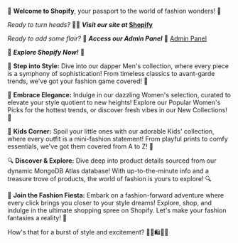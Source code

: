 🌟 **Welcome to Shopify**, your passport to the world of fashion wonders! 🌟

_Ready to turn heads?_ 💁‍♂️ **_Visit our site at_ [Shopify](https://playful-treacle-26d6c0.netlify.app)**

_Ready to add some flair?_ 🎨 **_Access our Admin Panel_** 🎨 [Admin Panel](https://splendorous-macaron-e9cf0b.netlify.app)

🚀 **_Explore Shopify Now!_** 🚀

💼 **Step into Style:** Dive into our dapper Men's collection, where every piece is a symphony of sophistication! From timeless classics to avant-garde trends, we've got your fashion game covered! 💼

💃 **Embrace Elegance:** Indulge in our dazzling Women's selection, curated to elevate your style quotient to new heights! Explore our Popular Women's Picks for the hottest trends, or discover fresh vibes in our New Collections! 💃

👶 **Kids Corner:** Spoil your little ones with our adorable Kids' collection, where every outfit is a mini-fashion statement! From playful prints to comfy essentials, we've got them covered from A to Z! 👶

🔍 **Discover & Explore:** Dive deep into product details sourced from our dynamic MongoDB Atlas database! With up-to-the-minute info and a treasure trove of products, the world of fashion is yours to explore! 🔍

🎊 **Join the Fashion Fiesta:** Embark on a fashion-forward adventure where every click brings you closer to your style dreams! Explore, shop, and indulge in the ultimate shopping spree on Shopify. Let's make your fashion fantasies a reality! 🎊

How's that for a burst of style and excitement? 🌈✨🛍️🌟🎉
